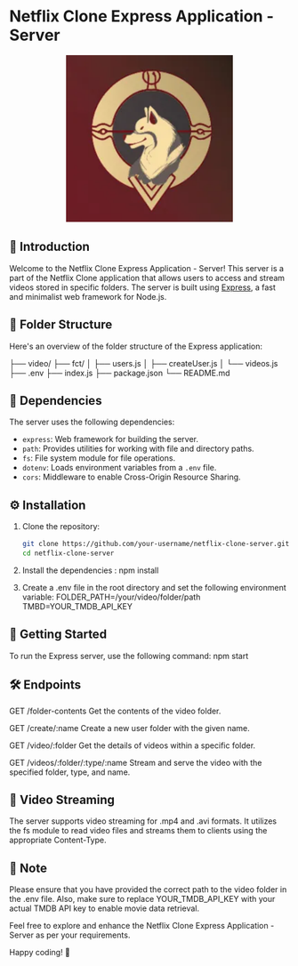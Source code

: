 # Netflix Clone Express Application - Server

<div align="center">
  <!-- Add some cool Netflix-like banner or logo here -->
  <img src="/assets/Dreeeems.png" alt="Dreeeems  Logo" width="300" height="300" />
</div>

## 🚀 Introduction

Welcome to the Netflix Clone Express Application - Server! This server is a part of the Netflix Clone application that allows users to access and stream videos stored in specific folders. The server is built using [Express](https://expressjs.com/), a fast and minimalist web framework for Node.js.

## 📂 Folder Structure

Here's an overview of the folder structure of the Express application:

├── video/
├── fct/
│ ├── users.js
│ ├── createUser.js
│ └── videos.js
├── .env
├── index.js
├── package.json
└── README.md

## 📝 Dependencies

The server uses the following dependencies:

- `express`: Web framework for building the server.
- `path`: Provides utilities for working with file and directory paths.
- `fs`: File system module for file operations.
- `dotenv`: Loads environment variables from a `.env` file.
- `cors`: Middleware to enable Cross-Origin Resource Sharing.

## ⚙️ Installation

1. Clone the repository:

   ```bash
   git clone https://github.com/your-username/netflix-clone-server.git
   cd netflix-clone-server

   ```

2. Install the dependencies :
   npm install
3. Create a .env file in the root directory and set the following environment variable:
   FOLDER_PATH=/your/video/folder/path
   TMBD=YOUR_TMDB_API_KEY

## 🏃 Getting Started

To run the Express server, use the following command:
npm start

## 🛠️ Endpoints

  GET /folder-contents
  Get the contents of the video folder.

  GET /create/:name
  Create a new user folder with the given name.

   GET /video/:folder
   Get the details of videos within a specific folder.

   GET /videos/:folder/:type/:name
  Stream and serve the video with the specified folder, type, and name.

## 🎥 Video Streaming

  The server supports video streaming for .mp4 and .avi formats. It utilizes the fs module to read video files and streams them to clients using the appropriate Content-Type.

## 📝 Note

  Please ensure that you have provided the correct path to the video folder in the .env file. Also, make sure to replace YOUR_TMDB_API_KEY with your actual TMDB API key to enable movie data retrieval.

   Feel free to explore and enhance the Netflix Clone Express Application - Server as per your requirements.

   Happy coding! 🎉
